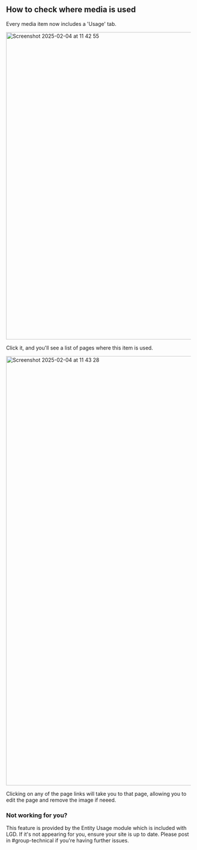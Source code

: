 ## How to check where media is used

Every media item now includes a 'Usage' tab.

<img width="836" alt="Screenshot 2025-02-04 at 11 42 55" src="https://github.com/user-attachments/assets/2407983f-7773-40b4-8b03-f54c6f3abc95" />

Click it, and you'll see a list of pages where this item is used.

<img width="1168" alt="Screenshot 2025-02-04 at 11 43 28" src="https://github.com/user-attachments/assets/0bad4f1c-324e-44c6-a5e1-25786b333c71" />

Clicking on any of the page links will take you to that page, allowing you to edit the page and remove the image if neeed.

### Not working for you?

This feature is provided by the Entity Usage module which is included with LGD. If it's not appearing for you, ensure your site is up to date. Please post in #group-technical if you're having further issues.
